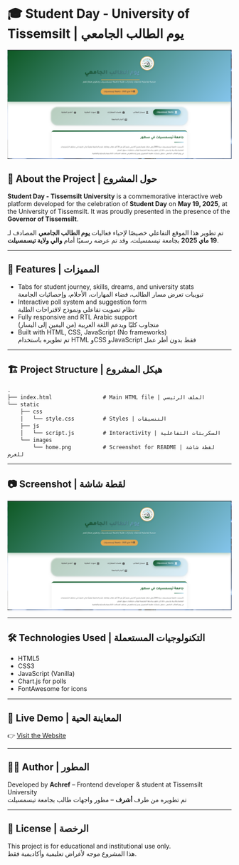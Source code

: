 # 🎓 Student Day - University of Tissemsilt | يوم الطالب الجامعي

![Screenshot](static/images/home.png)

## 📌 About the Project | حول المشروع

**Student Day - Tissemsilt University** is a commemorative interactive web platform developed for the celebration of **Student Day** on **May 19, 2025**, at the University of Tissemsilt. It was proudly presented in the presence of the **Governor of Tissemsilt**.

تم تطوير هذا الموقع التفاعلي خصيصًا لإحياء فعاليات **يوم الطالب الجامعي** المصادف لـ **19 ماي 2025** بجامعة تيسمسيلت، وقد تم عرضه رسميًا أمام **والي ولاية تيسمسيلت**.

---

## 🌟 Features | المميزات

- Tabs for student journey, skills, dreams, and university stats  
  تبويبات تعرض مسار الطالب، فضاء المهارات، الأحلام، وإحصائيات الجامعة
- Interactive poll system and suggestion form  
  نظام تصويت تفاعلي ونموذج لاقتراحات الطلبة
- Fully responsive and RTL Arabic support  
  متجاوب كليًا ويدعم اللغة العربية (من اليمين إلى اليسار)
- Built with HTML, CSS, JavaScript (No frameworks)  
  تم تطويره باستخدام HTML وCSS وJavaScript فقط بدون أطر عمل

---

## 🏗️ Project Structure | هيكل المشروع

```
.
├── index.html                # Main HTML file | الملف الرئيسي
└── static
    ├── css
    │   └── style.css         # Styles | التنسيقات
    ├── js
    │   └── script.js         # Interactivity | السكربتات التفاعلية
    └── images
        └── home.png          # Screenshot for README | لقطة شاشة للعرض
```

---

## 📷 Screenshot | لقطة شاشة

![Student Day Screenshot](static/images/home.png)

---

## 🛠️ Technologies Used | التكنولوجيات المستعملة

- HTML5
- CSS3
- JavaScript (Vanilla)
- Chart.js for polls
- FontAwesome for icons

---

## 🔗 Live Demo | المعاينة الحية

👉 [Visit the Website](https://student-day-tissemsilt.onrender.com)

---

## 👨‍💻 Author | المطور

Developed by **Achref** – Frontend developer & student at Tissemsilt University  
تم تطويره من طرف **أشرف** – مطور واجهات طالب بجامعة تيسمسيلت

---

## 📜 License | الرخصة

This project is for educational and institutional use only.  
هذا المشروع موجه لأغراض تعليمية وأكاديمية فقط.
